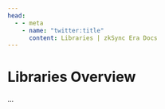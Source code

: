 ```yaml
---
head:
  - - meta
    - name: "twitter:title"
      content: Libraries | zkSync Era Docs
---
```


# Libraries Overview

...
